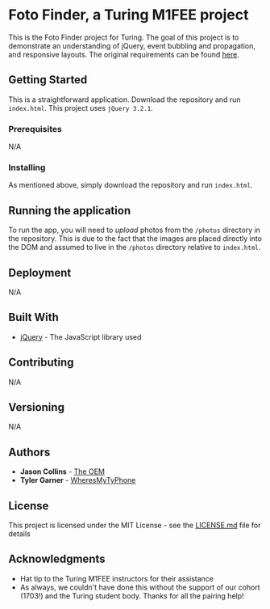 # Foto Finder, a Turing M1FEE project

This is the Foto Finder project for Turing. The goal of this project is to demonstrate an understanding of jQuery, event bubbling and propagation, and responsive layouts. The original requirements can be found [here](http://frontend.turing.io/projects/foto-finder.html).

## Getting Started

This is a straightforward application. Download the repository and run `index.html`. This project uses `jQuery 3.2.1`.

### Prerequisites

N/A

### Installing

As mentioned above, simply download the repository and run `index.html`.

## Running the application

To run the app, you will need to _upload_ photos from the `/photos` directory in the repository. This is due to the fact that the images are placed directly into the DOM and assumed to live in the `/photos` directory relative to `index.html`.

## Deployment

N/A

## Built With

* [jQuery](http://jquery.com/) - The JavaScript library used

## Contributing

N/A

## Versioning

N/A

## Authors

* **Jason Collins** - [The OEM](https://github.com/the-oem)
* **Tyler Garner** - [WheresMyTyPhone](https://github.com/wheresmytyphone)

## License

This project is licensed under the MIT License - see the [LICENSE.md](LICENSE.md) file for details

## Acknowledgments

* Hat tip to the Turing M1FEE instructors for their assistance
* As always, we couldn't have done this without the support of our cohort (1703!) and the Turing student body. Thanks for all the pairing help!
